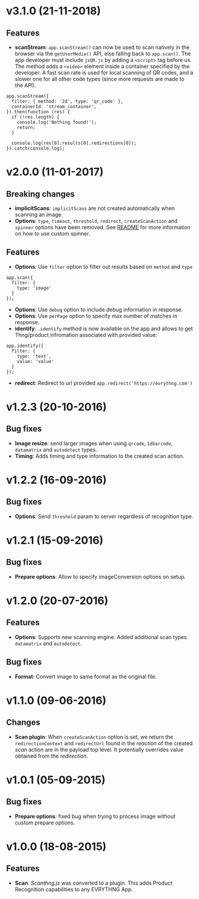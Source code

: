 # v3.1.0 (21-11-2018)

## Features

- **scanStream**: `app.scanStream()` can now be used to scan natively in the 
  browser via the `getUserMedia()` API, else falling back to `app.scan()`. The
  app developer must include `jsQR.js` by adding a `<script>` tag before us. The
  method adds a `<video>` element inside a container specified by the developer. 
  A fast scan rate is used for local scanning of QR codes, and a slower one for 
  all other code types (since more requests are made to the API).

```
app.scanStream({
  filter: { method: '2d', type: 'qr_code' },
  containerId: 'stream_container',
}).then(function (res) {
  if (!res.length) {
    console.log('Nothing found!');
    return;
  }

  console.log(res[0].results[0].redirections[0]);  
}).catch(console.log);
```


# v2.0.0 (11-01-2017)

## Breaking changes

- **implicitScans**: `implicitScans` are not created automatically when scanning an image.
- **Options**: `type`, `timeout`, `threshold`, `redirect`, `createScanAction` and `spinner` options have been removed.
See [README](https://github.com/evrythng/evrythng-scan.js#spinner) for more information on how to use custom spinner.

## Features
- **Options**: Use `filter` option to filter out results based on `method` and `type`
```
app.scan({
  filter: {
    type: 'image'
  }
});
```
- **Options**: Use `debug` option to include debug information in response.
- **Options**: Use `perPage` option to specify max number of matches in response.
- **identify**: `.identify` method is now available on the app and allows to get Thng/product infromation
associated with provided value:
```
app.identify({
  filter: {
    type: 'text',
    value: 'value'
  }
});
```
- **redirect**: Redirect to url provided `app.redirect('https://evrythng.com')`

# v1.2.3 (20-10-2016)

## Bug fixes

- **Image resize**: send larger images when using `qrcode`, `1dbarcode`, `datamatrix` and `autodetect` types.
- **Timing**: Adds timing and type information to the created scan action.

# v1.2.2 (16-09-2016)

## Bug fixes

- **Options**: Send `threshold` param to server regardless of recognition type.

# v1.2.1 (15-09-2016)

## Bug fixes

- **Prepare options**: Allow to specify imageConversion options on setup.

# v1.2.0 (20-07-2016)

## Features

- **Options**: Supports new scanning engine. Added additional scan types `datamatrix` and `autodetect`.

## Bug fixes

- **Format**: Convert image to same format as the original file.

# v1.1.0 (09-06-2016)

## Changes

- **Scan plugin**: When `createScanAction` option is set, we return the `redirectionContext` and 
                   `redirectUrl` found in the _reaction_ of the created _scan_ action are
                   in the payload top level. It potentially overrides value obtained
                   from the _redirection_.

# v1.0.1 (05-09-2015)

## Bug fixes

- **Prepare options**: fixed bug when trying to process image without custom prepare options.

# v1.0.0 (18-08-2015)

## Features

- **Scan**: _Scanthng.js_ was converted to a plugin. This adds Product Recognition capabilities to any EVRYTHNG App.
